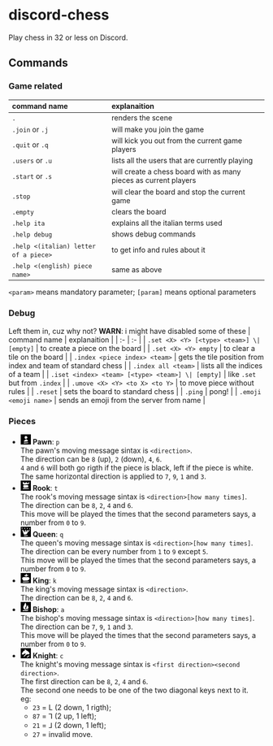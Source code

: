 # discord-chess
Play chess in 32 or less on Discord.

## Commands
### Game related
| command name | explanaition |
| :- | :- |
| `.` | renders the scene |
| `.join` or `.j` | will make you join the game |
| `.quit` or `.q` | will kick you out from the current game players |
| `.users` or `.u` | lists all the users that are currently playing |
| `.start` or `.s` | will create a chess board with as many pieces as current players |
| `.stop` | will clear the board and stop the current game |
| `.empty` | clears the board |
| `.help ita` | explains all the italian terms used |
| `.help debug` | shows debug commands |
| `.help <(italian) letter of a piece>` | to get info and rules about it |
| `.help <(english) piece name>` | same as above |

`<param>` means mandatory parameter; `[param]` means optional parameters

### Debug
Left them in, cuz why not? **WARN**: i might have disabled some of these
| command name | explanaition |
| :- | :- |
| `.set <X> <Y> [<type> <team>] \| [empty]` | to create a piece on the board |
| `.set <X> <Y> empty` | to clear a tile on the board |
| `.index <piece index> <team>` | gets the tile position from index and team of standard chess |
| `.index all <team>` | lists all the indices of a team |
| `.iset <index> <team> [<type> <team>] \| [empty]` | like `.set` but from `.index` | 
| `.umove <X> <Y> <to X> <to Y>` | to move piece without rules |
| `.reset` | sets the board to standard chess |
| `.ping` | pong! |
| `.emoji <emoji name>` | sends an emoji from the server from name |

### Pieces
- <img src="./img/wbp.png" width="20px"/> **Pawn**: `p`  
The pawn's moving message sintax is `<direction>`.  
The direction can be `8` (up), `2` (down), `4`, `6`.  
`4` and `6` will both go rigth if the piece is black, left if the piece is white.  
The same horizontal direction is applied to `7`, `9`, `1` and `3`.
- <img src="./img/wbt.png" width="20px"/> **Rook**: `t`  
The rook's moving message sintax is `<direction>[how many times]`.  
The direction can be `8`, `2`, `4` and `6`.  
This move will be played the times that the second parameters says, a number from `0` to `9`.
- <img src="./img/wbq.png" width="20px"/> **Queen**: `q`  
The queen's moving message sintax is `<direction>[how many times]`.  
The direction can be every number from `1` to `9` except `5`.  
This move will be played the times that the second parameters says, a number from `0` to `9`.
- <img src="./img/wbk.png" width="20px"/> **King**: `k`  
The king's moving message sintax is `<direction>`.  
The direction can be `8`, `2`, `4` and `6`.
- <img src="./img/wba.png" width="20px"/> **Bishop**: `a`\
The bishop's moving message sintax is `<direction>[how many times]`.\
The direction can be `7`, `9`, `1` and `3`.  
This move will be played the times that the second parameters says, a number from `0` to `9`.
- <img src="./img/wbc.png" width="20px"/> **Knight**: `c`\
The knight's moving message sintax is `<first direction><second direction>`.\
The first direction can be `8`, `2`, `4` and `6`.\
The second one needs to be one of the two diagonal keys next to it.\
eg:
    - `23` = L (2 down, 1 rigth);
    - `87` = ꓶ (2 up, 1 left);
    - `21` = ⅃ (2 down, 1 left);
    - `27` = invalid move.